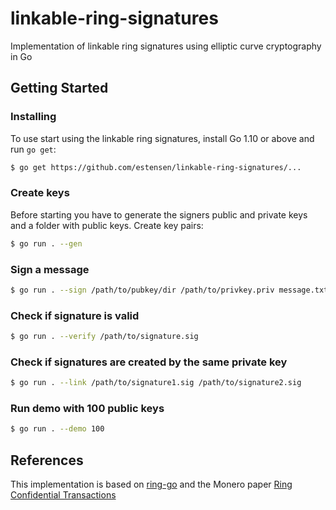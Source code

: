 # linkable-ring-signatures
Implementation of linkable ring signatures using elliptic curve cryptography in Go

## Getting Started

### Installing
To use start using the linkable ring signatures, install Go 1.10 or above and run `go get`:
```sh
$ go get https://github.com/estensen/linkable-ring-signatures/...
```

### Create keys
Before starting you have to generate the signers public and private keys and a folder with public keys. Create key pairs:
```sh
$ go run . --gen
```

### Sign a message
```sh
$ go run . --sign /path/to/pubkey/dir /path/to/privkey.priv message.txt
```

### Check if signature is valid
```sh
$ go run . --verify /path/to/signature.sig
```

### Check if signatures are created by the same private key
```sh
$ go run . --link /path/to/signature1.sig /path/to/signature2.sig
```

### Run demo with 100 public keys
```sh
$ go run . --demo 100
```

## References
This implementation is based on [ring-go](https://github.com/noot/ring-go) and the Monero paper [Ring Confidential Transactions](https://eprint.iacr.org/2015/1098.pdf)
